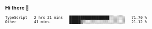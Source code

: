 ### Hi there 👋

<!--START_SECTION:waka-->

```text
TypeScript   2 hrs 21 mins   ██████████████████░░░░░░░   71.70 %
Other        41 mins         █████▒░░░░░░░░░░░░░░░░░░░   21.12 %
```

<!--END_SECTION:waka-->
